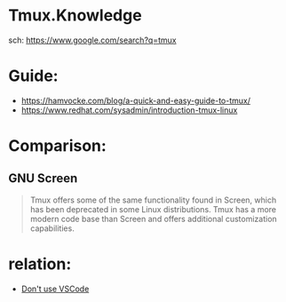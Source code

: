 # Tmux.Knowledge
sch: https://www.google.com/search?q=tmux

# Guide:
- https://hamvocke.com/blog/a-quick-and-easy-guide-to-tmux/
- https://www.redhat.com/sysadmin/introduction-tmux-linux

# Comparison:
## GNU Screen
>Tmux offers some of the same functionality found in Screen, which has been deprecated in some Linux distributions. Tmux has a more modern code base than Screen and offers additional customization capabilities.


# relation:
- [Don't use VSCode](https://youtu.be/GUovhZYNO-M?t=1650)
